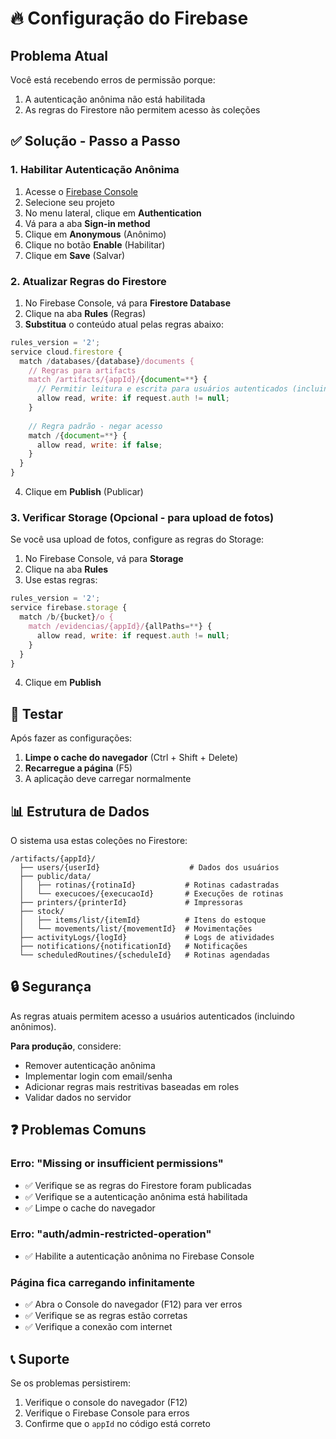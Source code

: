 # 🔥 Configuração do Firebase

## Problema Atual
Você está recebendo erros de permissão porque:
1. A autenticação anônima não está habilitada
2. As regras do Firestore não permitem acesso às coleções

## ✅ Solução - Passo a Passo

### 1. Habilitar Autenticação Anônima

1. Acesse o [Firebase Console](https://console.firebase.google.com/)
2. Selecione seu projeto
3. No menu lateral, clique em **Authentication**
4. Vá para a aba **Sign-in method**
5. Clique em **Anonymous** (Anônimo)
6. Clique no botão **Enable** (Habilitar)
7. Clique em **Save** (Salvar)

### 2. Atualizar Regras do Firestore

1. No Firebase Console, vá para **Firestore Database**
2. Clique na aba **Rules** (Regras)
3. **Substitua** o conteúdo atual pelas regras abaixo:

```javascript
rules_version = '2';
service cloud.firestore {
  match /databases/{database}/documents {
    // Regras para artifacts
    match /artifacts/{appId}/{document=**} {
      // Permitir leitura e escrita para usuários autenticados (incluindo anônimos)
      allow read, write: if request.auth != null;
    }
    
    // Regra padrão - negar acesso
    match /{document=**} {
      allow read, write: if false;
    }
  }
}
```

4. Clique em **Publish** (Publicar)

### 3. Verificar Storage (Opcional - para upload de fotos)

Se você usa upload de fotos, configure as regras do Storage:

1. No Firebase Console, vá para **Storage**
2. Clique na aba **Rules**
3. Use estas regras:

```javascript
rules_version = '2';
service firebase.storage {
  match /b/{bucket}/o {
    match /evidencias/{appId}/{allPaths=**} {
      allow read, write: if request.auth != null;
    }
  }
}
```

4. Clique em **Publish**

## 🧪 Testar

Após fazer as configurações:

1. **Limpe o cache do navegador** (Ctrl + Shift + Delete)
2. **Recarregue a página** (F5)
3. A aplicação deve carregar normalmente

## 📊 Estrutura de Dados

O sistema usa estas coleções no Firestore:

```
/artifacts/{appId}/
  ├── users/{userId}                    # Dados dos usuários
  ├── public/data/
  │   ├── rotinas/{rotinaId}           # Rotinas cadastradas
  │   └── execucoes/{execucaoId}       # Execuções de rotinas
  ├── printers/{printerId}             # Impressoras
  ├── stock/
  │   ├── items/list/{itemId}          # Itens do estoque
  │   └── movements/list/{movementId}  # Movimentações
  ├── activityLogs/{logId}             # Logs de atividades
  ├── notifications/{notificationId}   # Notificações
  └── scheduledRoutines/{scheduleId}   # Rotinas agendadas
```

## 🔒 Segurança

As regras atuais permitem acesso a usuários autenticados (incluindo anônimos).

**Para produção**, considere:
- Remover autenticação anônima
- Implementar login com email/senha
- Adicionar regras mais restritivas baseadas em roles
- Validar dados no servidor

## ❓ Problemas Comuns

### Erro: "Missing or insufficient permissions"
- ✅ Verifique se as regras do Firestore foram publicadas
- ✅ Verifique se a autenticação anônima está habilitada
- ✅ Limpe o cache do navegador

### Erro: "auth/admin-restricted-operation"
- ✅ Habilite a autenticação anônima no Firebase Console

### Página fica carregando infinitamente
- ✅ Abra o Console do navegador (F12) para ver erros
- ✅ Verifique se as regras estão corretas
- ✅ Verifique a conexão com internet

## 📞 Suporte

Se os problemas persistirem:
1. Verifique o console do navegador (F12)
2. Verifique o Firebase Console para erros
3. Confirme que o `appId` no código está correto
